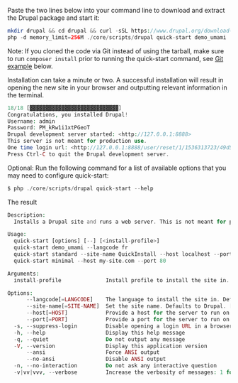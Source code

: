 Paste the two lines below into your command line to download and extract the Drupal package and start it:

```php
mkdir drupal && cd drupal && curl -sSL https://www.drupal.org/download-latest/tar.gz | tar -xz --strip-components=1
php -d memory_limit=256M ./core/scripts/drupal quick-start demo_umami

```

Note: If you cloned the code via Git instead of using the tarball, make sure to run `composer install` prior to running the quick-start command, see [Git example](#s-download-with-git-and-run-drupal) below.

Installation can take a minute or two. A successful installation will result in opening the new site in your browser and outputting relevant information in the terminal.

```php
18/18 [▓▓▓▓▓▓▓▓▓▓▓▓▓▓▓▓▓▓▓▓▓▓▓▓▓▓▓▓]
Congratulations, you installed Drupal!
Username: admin
Password: PM_kRw1i1xtPGeoT
Drupal development server started: <http://127.0.0.1:8888>
This server is not meant for production use.
One time login url: <http://127.0.0.1:8888/user/reset/1/1536313723/49dSy9t55aC-zaOwP5DcQo8Sa_ZLnRkvXpd3K8ndHnU/login>
Press Ctrl-C to quit the Drupal development server.
```

Optional: Run the following command for a list of available options that you may need to configure quick-start:

```php
$ php ./core/scripts/drupal quick-start --help

```

The result

```php
Description:
  Installs a Drupal site and runs a web server. This is not meant for production and might be too simple for custom development. It is a quick and easy way to get Drupal running.

Usage:
  quick-start [options] [--] [<install-profile>]
  quick-start demo_umami --langcode fr
  quick-start standard --site-name QuickInstall --host localhost --port 8080
  quick-start minimal --host my-site.com --port 80

Arguments:
  install-profile              Install profile to install the site in.

Options:
      --langcode[=LANGCODE]    The language to install the site in. Defaults to en. [default: "en"]
      --site-name[=SITE-NAME]  Set the site name. Defaults to Drupal. [default: "Drupal"]
      --host[=HOST]            Provide a host for the server to run on. Defaults to 127.0.0.1. [default: "127.0.0.1"]
      --port[=PORT]            Provide a port for the server to run on. Will be determined automatically if none supplied.
  -s, --suppress-login         Disable opening a login URL in a browser.
  -h, --help                   Display this help message
  -q, --quiet                  Do not output any message
  -V, --version                Display this application version
      --ansi                   Force ANSI output
      --no-ansi                Disable ANSI output
  -n, --no-interaction         Do not ask any interactive question
  -v|vv|vvv, --verbose         Increase the verbosity of messages: 1 for normal output, 2 for more verbose output and 3 for debug

```